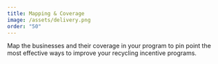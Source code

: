 ```yaml
---
title: Mapping & Coverage
image: /assets/delivery.png
order: "50"
---
```

Map the businesses and their coverage in your program to pin point the most effective ways to improve your recycling incentive programs.